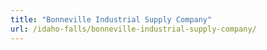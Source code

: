 ```yaml
---
title: "Bonneville Industrial Supply Company"
url: /idaho-falls/bonneville-industrial-supply-company/
---
```

